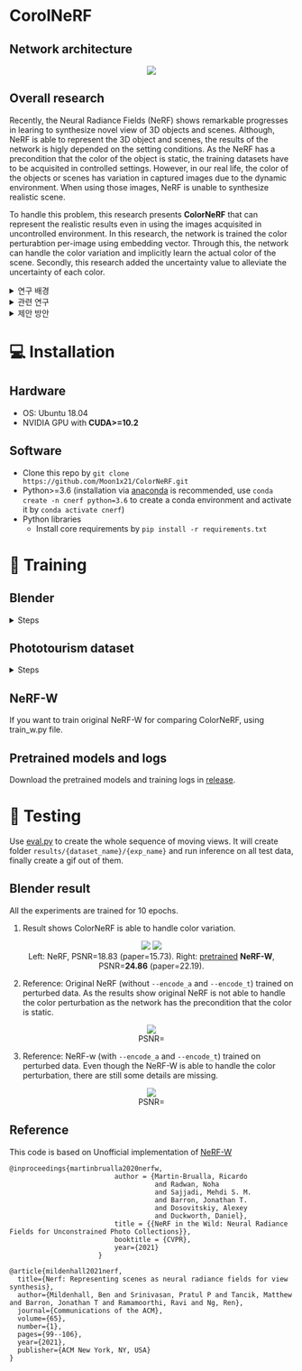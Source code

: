 # CorolNeRF

## Network architecture

<p align="center">
   <img src="https://github.com/Moon1x21/ColorNeRF/assets/62733294/29933850-e860-4920-8c0b-d22f845c7fc8">
</p>

## Overall research

Recently, the Neural Radiance Fields (NeRF) shows remarkable progresses in learing to synthesize novel view of 3D objects and scenes. Although, NeRF is able to represent the 3D object and scenes, the results of the network is higly depended on the setting conditions. As the NeRF has a precondition that the color of the object is static, the training datasets have to be acquisited in controlled settings. However, in our real life, the color of the objects or scenes has variation in captured images due to the dynamic environment. When using those images, NeRF is unable to synthesize realistic scene. 

To handle this problem, this research presents **ColorNeRF** that can represent the realistic results even in using the images acquisited in uncontrolled environment. In this research, the network is trained the color perturabtion per-image using embedding vector. Through this, the network can handle the color variation and implicitly learn the actual color of the scene. Secondly, this research added the uncertainty value to alleviate the uncertainty of each color.

<details>
  <summary>연구 배경</summary>
현재 View synthesis는 많은 발전을 이루었다. 특히 Neural rendering 방식을 이용하여 더욱 발전된 성과를 보여주었다. 대표적인 Neural Radiance Fields (NeRF)는 실제로
정교한 View synthesis 결과를 보여주고 있다. 하지만, 이러한 좋은 결과를 보여주는 연구에서도 아직 해결해야 할 부분은 존재한다. 현재
NeRF는 제한된 환경에서 얻은 이미지를 이용하여 학습을 진행한다. 만약, 제한된 환경에서 얻은 이미지가 아닌, 실제 환경에서 얻은 이미지들을 사용하게 된다면 낮은 성능을 보여주게
된다. 이는 NeRF 의 전제 조건에 의해 발생하게 되는데, 기존의 NeRF 는 학습에서 사용되는 이미지의 색상 정보와 기하학적인 정보는 모든 이미지에 대해 불변하는 정보라고 가정하고
학습을 진행한다. 하지만, 이는 실생활에서 사용하기에는 적절하지 못한 전제 조건이다. 왜냐하면 동일한 위치에서 동일한 물체를 찍게 되어도, 시간의 변화나 날씨 등에 의해 다른 광량을 가지게
되고, 이로 인해 동일한 위치에서 찍은 이미지라고 하더라도 색상의 변화가 존재하기 때문이다. 또한, 주변에 존재하는 물체가 특정 색상을 지닌 경우에, 해당 물체가 특정 색상을 지닌 조명과
같은 역할을 하여 이미지에 찍힌 물체는 밝기 변화 뿐만 아니라 특정 색상의 변화 또한 존재하게 된다. 따라서 NeRF 는 이러한 이미지를 이용하여 학습할 경우 제대로 학습이 진행되지 않고,
기존의 성능보다 훨씬 떨어지는 성능을 보여주게 된다. 만약 이러한 경우, 제한되지 않는 상황에서 얻은 이미지들을 전처리하여 기존 모델에 학습을 진행하는 방안이 존재하지만, 이때
우리는 어떠한 이미지를 기준으로 하여 이미지를 전처리 해야할지 정해야 하고, 만약 다양한 조건에서의 물체를 Synthesis 하길 원하는 경우 각각의 조건마다 이에 맞게끔 모두 전처리를
하여 모델에 넣어 학습을 진행해야 하는 문제점이 발생한다. 이러한 경우에는 각 상황에 따라 모델을 다시 학습해야 하는 문제점이 존재하게 되는데, 이를 해결하여 다양한 상황에서 얻은
이미지를 한번에 처리하여, 우리가 원하는 조건을 선택했을 때 해당 조건에 맞는 물체를 Synthesis 할 수 있는 모델을 구현할 수 있다면, 더욱 효과적일 것이라고 생각이 되었다.

따라서 이러한 문제점을 해결하기 위해 여러 네트워크들 제안되었는데, NeRF-W는 Image dependent 한 Embedding vector 를 이용하여 동일 지점이라도 다른 색상 정보를 학습할 수
있도록 구현하였다. 하지만, 해당 네트워크에서 사용되는 Embedding vector 정보 또한, 학습을 통해 진행되기 때문에, 완벽한 신뢰도를 가지기 힘들다는 단점이 있다. 따라서 이러한 이슈를 해결하기 위해 Sparse 한 input 을 이용하면서도 더욱 정교하고, Unseen view 를 표현해낼 수 있는 Method 에 대한 연구를 진행하게 되었다.
</details>

<details>
  <summary>관련 연구</summary>

## 1. View synthesis
이미지 기반 렌더링이라고도 하는 View synthesis 은 제한된 수의 입력 이미지에서 장면 또는 개체의 새로운 scene 을 만드는 데 중점을 두는 연구 영역이다. 이는 일반적으로 컴퓨터
비전 기술과 알고리즘을 사용하여 진행한다. View synthesis 에 대한 일반적인 접근 방식 중 하나는 Stereo 또는 Multi-view 이미지를 사용하여 서로 다른 관점에서 동일한 장면을 캡처하는 것이다. Viewpoint 간의 차이를 분석함으로써 해당 view 의 Depth 정보를 추정하고 새로운 viewpoint 에 대한 이미지를 생성할 수 있다. 또 다른 접근 방식은 심층 신경망과 같은 기계 학습 기술을 사용하여 입력 이미지 세트에서 새로운 보기를 생성하는 방법을 배우는 것이다.
View synthesis 연구의 주요 과제 중 하나는 고품질의 사실적인 이미지를 생성하는 것이다. 이를 위해서는 장면 형상 및 모양의 정확한 추정뿐만 아니라 합성된 이미지를 렌더링하고 합성하기
위한 정교한 기술이 필요합니다. 또 다른 과제는 입력 이미지의 occlusion 부분과 blurry 한 부분을 처리하는 것으로, 장면 형상 및 모양을 정확하게 추정하기 어려울 수 있다.

## 2. Neural Radiance Fields
NeRF는 Novel View Synthesis 분야에서, Point Cloud 나 Mesh, Voxel 등으로 표현되는 3D Object 자체를 렌더링하는 것이 아닌, 3D Object 를 바라본 모습(이미지)들을 예측할 수 있는
모델을 만드는 것이 목표이다. 3D object 자체를 represent 하지 않아도, 해당 Object 를 represent 할 때의 계산 방법을 아는 것 또한 3D object 를 represent 할 수 있다고 할 수 있다. 
NeRF는 여러 개의 Input 이미지와 그에 해당되는 100 개의 Camera transpose (translation + rotation) 값들을 사용한다. 학습을 진행할 때에, 각 Camera ray 와 해당 Camera ray 를 지나는 3D 상에서의 point 를 샘플링한다. 샘플링한 3D point 와 Camera ray 를 Network input 으로 사용하여 해당 3D point 의 color 값과 Density 를 도출한다. 이때, Density 는 해당 물체가 존재할 확률을 표현한다. 이후 각 샘플링된 3D point 들의 Color 와 Density 를 사용하여 rendering 공식을 이용하여 최종 Camera 에서 보여지는 색을 계산한 후, image 상의 색과 비교를 진행하여 Loss 를 구해 학습한다. NeRF 사용된 Rendering 공식과 Loss 함수는 다음과 같다

<p align="center">
   <img src="https://github.com/Moon1x21/ColorNeRF/assets/62733294/a79bea89-374f-46cf-a41c-a497456bc9c6">
</p>

## 3. NeRF in the Wild (NeRF-W)
기존의 NeRF 는 실생활에서 얻어지는 이미지를 이용하여 학습을 진행하게 되면, 제대로 된 결과를 도출하지 못한다는 한계점이 존재한다. NeRF-W는 이를 해결하기 위해 NeRF 가
학습 시에 색상과 형상 정보의 불변하다고 가정하는 점을 문제 삼고, 이를 개선하여 다양한 환경에서 얻은 이미지에서도 균일한 View synthesis 결과를 얻을 수 있게 하였다. 우선 NeRF-W는 색상 정보가 이미지에 따라 다르게 구해질 수 있다는 점을 해결하기 위해, 이미지 별로 Appearence embedding vector 를 학습시에 추가하여 Image-dependent 한 색상 정보를 얻을 수
있도록 구현하였다. Density 에 해당하는 네트워크와 Color 정보를 얻는 네트워크를 구분하고, Color 정보를 얻는 네트워크에 Embedding vector 를 추가하므로써, 이미지 별 색상정보를 얻을
뿐만 아니라, 이미지에 독립적인 형상을 얻을 수 있도록 하였다. 색상 정보뿐만 아니라, NeRF-W는 인터넷이나 실생활에서 얻은 이미지는 다양한 장애물에 의해 가려지게 되는 상황이 많이 발생하는데, 이러한 이미지를 사용하더라도 균일한 결과를 얻고자 하였다. 따라서, Transient object 를 위해 MLP 를 추가하고, Uncertainty 값을 추가로 도출하여 해당 문제를 해결하고자 하였다. Transient Object MLP 에서 얻은 색상 및 Density 정보와, Static MLP 에서 얻은 색상 및 Density 정보를 이용하여 최종 색상을 랜더링하여 값을 얻게 된다.
추가로, 손실함수를 계산할 때, 베이지안 학습 프레임워크를 이용하여, 얻은 색상을 평균, 최종 Uncertainty 값을 분산으로 두어 가우시안 분포를 생성하고, 이때 기존 색상 정보가 나오게 될
확률을 이용하여 Negative log likelihood 를 사용해 손실함수를 만들었다. 이때, 최종 Uncertainty 값은 각 3 차원 포인트에 해당하는 Uncertainty 값들을 랜더링한 값을 이용하여 사용하였다.

<p align="center">
   <img src="https://github.com/Moon1x21/ColorNeRF/assets/62733294/abb56d37-b6f6-44e1-8577-d78048337680">
</p>

</details>

<details>
  <summary>제안 방안</summary>
다음은 임베딩 벡터의 불안정성을 완화하며 다양한 이미지를 사용하여 균일한 View synthesis 를 하기 위해 고안해 낸 새로운 알고리즘에 대해 소개한다. 
우선, 이미지 상에서 색상 변동에 대한 정의를 먼저 내려야 한다. 기존의 외부환경에서 얻은 이미지를 기준으로 원활한 View synthesis 가 가능하기 위해서는 색상의 차이가 밝기 차이만
존재하는지, 아니면 색상 자체의 차이 또한 존재하는지 알아보아야 한다. 외부환경에서 얻은 이미지의 색사이 변화하는 경우 대부분 밝기 변화량이 주된 변화인데, RGB 자체에 대한 변화량은
주변에 존재하는 물체가 조명과 같은 역할을 하여 색상을 변경하는 경우가 존재할 수 있다고 판단하였다. 따라서 밝기 및 색상 자체에서도 균일한 결과를 도출하는 네트워크를 구현하고자 함.
기존의 방식은 좌표값을 통하여 바로 해당 위치의 색상 정보를 얻게 된다. 하지만, 기존의 NeRF 는 색상 정보의 변동에 대한 계산을 하지 않기 때문에, 물체의 기존 색상 정보를
학습하는데에 더욱 오랜 시간이 걸리게 된다. 또한, NeRF-W 의 경우 임베딩 벡터를 이용하여 색상 정보를 바로 도출하는데, 이는 색상 정보들의 변동에 대한 정보와 색상 자체의 정보가 모두
하나의 모델에서 계산하여 도출되기 때문에, 오히려 좋지 못한 성능이 도출 될 것이라고 생각하였다. 추가적으로 하나의 네트워크에서 임베딩 벡터 또한 학습을 하기 때문에, 하나의
네트워크에서 세가지의 불안정한 값이 존재하기 때문에, 네트워크를 학습할 때에 있어서 불안정한 값을 조금이나마 줄이고자 하였다. 따라서, 처음 임베딩 벡터, 좌표값 그리고 카메라
방향을 통하여 해당 위치에 대한 색상 변동값과 밀도값을 도출하도록 모델을 변경하였다. 이를 통하여, 색상 정보에 대해서 두 개의 불안전한 값을 모두 처리하는 것이 아닌, 색상에 대한
변동값만을 도출하여 모델의 불안정성을 줄였다. 이후, 각 색상당 변동값과 위치 정보를 입력받아 최종 색상과 해당 색상의 불확실성에 대한 값을 도출해내는 모델을 추가적으로 만들었다. 이를 통하여 최종적으로 얻어낸 각 위치에 해당하는 색상값을 랜더링 수식을 통해 최종 이차원 이미지 상에서 보이는 색상을 얻고, 이를 기존에 가지고 있는 이미지와 비교를 하여 손실함수를 구현하였다. 또한, 추가적으로 확실성에 대한 값을 추가하였는데, 이는 각 색상에 대한 불안정성을 조금이나마 낮추기 위하여 얻은 값으로써, 이를 통해 확실하지 않은 위치에 대한 신뢰도를 줄여 오류를 최소화 하고자 하였다. 이를 통하여 확실하지 않은 물체의 색상으로 인해 생기는 손실을 더욱 줄일 수 있다. 이미지의 색상 변동량과 최종 이미지 색상을 두 모델을 이용하여 학습하는 방안을 고안해낸
이유는 기존의 연구결과 중, 동적인 물체를 렌더링을 하기 위해 고안해낸 모델에서 사용한 방식을 차용하였다. 해당 논문이 주장하는 바로, 위치정보의 변동값과 최종 색상을 동일한
네트워크에서 계산하게 된다면, 색상에 해당하는 공간과 좌표 이동에 해당하는 공간, 이 두 공간이 하나의 네트워크에서 계산되기 때문에, 성능이 저하되었다고 한다. 이와 동일하게, 각
이미지의 임베딩 공간과 좌표를 이용하여 색상 변동량에 해당하는 공간으로 변환을 해주고, 이를 이용하여 최종 색상을 얻어내는 것이 더욱 좋은 성능을 보일 것이라고 생각하였기 때문에 해당
모델을 구현하게 되었다. 구현해낸 모델의 전반적인 구조는 상단의 그림과 같으며, 네트워크 구조에서 쓰여있는 Noise 는 이미지 변동량에 해당하는 값으로써, 각 RGB 값에 해당하는 색상 변동량을 나타낸다.
</details>

# :computer: Installation

## Hardware

* OS: Ubuntu 18.04
* NVIDIA GPU with **CUDA>=10.2** 

## Software

* Clone this repo by `git clone https://github.com/Moon1x21/ColorNeRF.git`
* Python>=3.6 (installation via [anaconda](https://www.anaconda.com/distribution/) is recommended, use `conda create -n cnerf python=3.6` to create a conda environment and activate it by `conda activate cnerf`)
* Python libraries
    * Install core requirements by `pip install -r requirements.txt`
    
# :key: Training

## Blender

<details>
  <summary>Steps</summary>
   
### Data download

Download `nerf_synthetic.zip` from [here](https://drive.google.com/drive/folders/128yBriW1IG_3NJ5Rp7APSTZsJqdJdfc1)

### Data perturbations

All random seeds are fixed to reproduce the same perturbations every time.
For detailed implementation, see [blender.py](datasets/blender.py).

*  Color perturbations: Uses the same parameters in the paper.

![color](https://user-images.githubusercontent.com/11364490/105580035-4ad3b780-5dcd-11eb-97cc-4cea3c9743ac.gif)


### Training model

Base:
```
python train.py \
   --dataset_name blender \
   --root_dir $BLENDER_DIR \
   --N_importance 64 --img_wh 400 400 --noise_std 0 \
   --num_epochs 10 --batch_size 1024 \
   --optimizer adam --lr 5e-4 --lr_scheduler cosine \
   --encode_a --encode_t --exp_name exp 
```

Add `--encode_a` for appearance embedding, `--encode_t` for uncertainty

Add `--data_perturb color` to perturb the dataset.

Example:
```
python train.py \
   --dataset_name blender \
   --root_dir $BLENDER_DIR \
   --N_importance 64 --img_wh 400 400 --noise_std 0 \
   --num_epochs 10 --batch_size 1024 \
   --optimizer adam --lr 5e-4 --lr_scheduler cosine \
   --exp_name exp \
   --data_perturb occ \
   --encode_t --encode_a --beta_min 0.1
```

</details>

## Phototourism dataset

<details>
  <summary>Steps</summary>

### Data download

Download the scenes you want from [here](https://www.cs.ubc.ca/~kmyi/imw2020/data.html) (train/test splits are only provided for "Brandenburg Gate", "Sacre Coeur" and "Trevi Fountain", if you want to train on other scenes, you need to clean the data (Section C) and split the data by yourself)

Download the train/test split from the "Additional links" [here](https://nerf-w.github.io/) and put under each scene's folder (the **same level** as the "dense" folder)

(Optional but **highly** recommended) Run `python prepare_phototourism.py --root_dir $ROOT_DIR --img_downscale {an integer, e.g. 2 means half the image sizes}` to prepare the training data and save to disk first, if you want to run multiple experiments or run on multiple gpus. This will **largely** reduce the data preparation step before training.

### Data visualization (Optional)

Take a look at [phototourism_visualization.ipynb](https://nbviewer.jupyter.org/github/kwea123/nerf_pl/blob/nerfw/phototourism_visualization.ipynb), a quick visualization of the data: scene geometry, camera poses, rays and bounds, to assure you that my data convertion works correctly.

### Training model

Run (example)

```
python train.py \
  --root_dir /home/ubuntu/data/IMC-PT/brandenburg_gate/ --dataset_name phototourism \
  --img_downscale 8 --use_cache --N_importance 64 --N_samples 64 \
  --encode_a --encode_t --beta_min 0.03 --N_vocab 1500 \
  --num_epochs 10 --batch_size 1024 \
  --optimizer adam --lr 5e-4 --lr_scheduler cosine \
  --exp_name brandenburg_scale8_cnerf
```


`--N_vocab` should be set to an integer larger than the number of images (dependent on different scenes). For example, "brandenburg_gate" has in total 1363 images (under `dense/images/`), so any number larger than 1363 works (no need to set to exactly the same number). **Attention!** If you forget to set this number, or it is set smaller than the number of images, the program will yield `RuntimeError: CUDA error: device-side assert triggered` (which comes from `torch.nn.Embedding`).

</details>

## NeRF-W

If you want to train original NeRF-W for comparing ColorNeRF, using train_w.py file.

## Pretrained models and logs
Download the pretrained models and training logs in [release]().

# :mag_right: Testing

Use [eval.py](eval.py) to create the whole sequence of moving views.
It will create folder `results/{dataset_name}/{exp_name}` and run inference on all test data, finally create a gif out of them.

## Blender result

All the experiments are trained for 10 epochs.

1.  Result shows ColorNeRF is able to handle color variation.

<p align="center">
  <img src="https://user-images.githubusercontent.com/11364490/105775080-8d51eb80-5fa9-11eb-9e89-7147c6377453.gif">
  <img src="https://user-images.githubusercontent.com/11364490/105630746-43c0ae00-5e8e-11eb-856a-e6ce7ac8c16f.gif">
  <br>
  Left: NeRF, PSNR=18.83 (paper=15.73). Right: <a href=https://github.com/kwea123/nerf_pl/releases/tag/nerfw_all>pretrained</a> <b>NeRF-W</b>, PSNR=<b>24.86</b> (paper=22.19).
</p>

2. Reference: Original NeRF (without `--encode_a` and `--encode_t`) trained on perturbed data. As the results show original NeRF is not able to handle the color perturbation as the network has the precondition that the color is static.

<p align="center">
   <img src="https://user-images.githubusercontent.com/11364490/105649082-0e4dac00-5ef2-11eb-9d56-946e2ac068c4.gif">
   <br>
   PSNR= 
</p>

3. Reference: NeRF-w (with `--encode_a` and `--encode_t`) trained on perturbed data. Even though the NeRF-W is able to handle the color perturbation, there are still some details are missing.

<p align="center">
   <img src="https://user-images.githubusercontent.com/11364490/105649082-0e4dac00-5ef2-11eb-9d56-946e2ac068c4.gif">
   <br>
   PSNR= 
</p>

## Reference
This code is based on Unofficial implementation of [NeRF-W](https://github.com/kwea123/nerf_pl) 

```
@inproceedings{martinbrualla2020nerfw,
                          author = {Martin-Brualla, Ricardo
                                    and Radwan, Noha
                                    and Sajjadi, Mehdi S. M.
                                    and Barron, Jonathan T.
                                    and Dosovitskiy, Alexey
                                    and Duckworth, Daniel},
                          title = {{NeRF in the Wild: Neural Radiance Fields for Unconstrained Photo Collections}},
                          booktitle = {CVPR},
                          year={2021}
                      }
```


```
@article{mildenhall2021nerf,
  title={Nerf: Representing scenes as neural radiance fields for view synthesis},
  author={Mildenhall, Ben and Srinivasan, Pratul P and Tancik, Matthew and Barron, Jonathan T and Ramamoorthi, Ravi and Ng, Ren},
  journal={Communications of the ACM},
  volume={65},
  number={1},
  pages={99--106},
  year={2021},
  publisher={ACM New York, NY, USA}
}
```